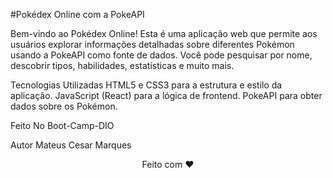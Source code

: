 #Pokédex Online com a PokeAPI

Bem-vindo ao Pokédex Online! Esta é uma aplicação web que permite aos usuários explorar informações detalhadas sobre diferentes Pokémon usando a PokeAPI como fonte de dados. Você pode pesquisar por nome, descobrir tipos, habilidades, estatísticas e muito mais.

Tecnologias Utilizadas
HTML5 e CSS3 para a estrutura e estilo da aplicação.
JavaScript (React) para a lógica de frontend.
PokeAPI para obter dados sobre os Pokémon.

Feito No Boot-Camp-DIO

Autor
Mateus Cesar Marques

<div align="center">Feito com ❤️</div>




